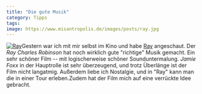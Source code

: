 ```yaml
---
title: "Die gute Musik"
category: Tipps
tags: 
image: https://www.misantropolis.de/images/posts/ray.jpg
---
```


[![](http://www.misantropolis.de/wp-content/uploads/2008/04/ray.jpg "Ray")](http://www.misantropolis.de/wp-content/uploads/2008/04/ray.jpg)Gestern war ich mit mir selbst im Kino und habe [Ray](http://www.killermovies.com/r/ray/reviews/mbv.html) angeschaut. Der *Ray Charles Robinson* hat noch wirklich gute "richtige" Musik gemacht. Ein sehr schöner Film -- mit logischerweise schöner Sounduntermalung. *Jamie Foxx* in der Hauptrolle ist sehr überzeugend, und trotz Überlänge ist der Film nicht langatmig. Außerdem liebe ich Nostalgie, und in "Ray" kann man die in einer Tour erleben.Zudem hat der Film mich auf eine verrückte Idee gebracht.

